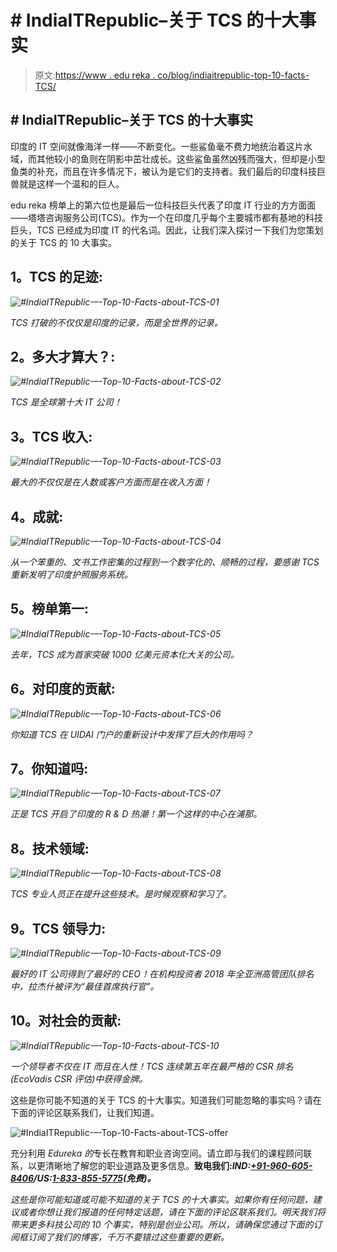 # # IndiaITRepublic–关于 TCS 的十大事实

> 原文:[https://www . edu reka . co/blog/indiaitrepublic-top-10-facts-TCS/](https://www.edureka.co/blog/indiaitrepublic-top-10-facts-tcs/)

## **# IndiaITRepublic–关于 TCS 的十大事实**

印度的 IT 空间就像海洋一样——不断变化。一些鲨鱼毫不费力地统治着这片水域，而其他较小的鱼则在阴影中茁壮成长。这些鲨鱼虽然凶残而强大，但却是小型鱼类的补充，而且在许多情况下，被认为是它们的支持者。我们最后的印度科技巨兽就是这样一个温和的巨人。

edu reka 榜单上的第六位也是最后一位科技巨头代表了印度 IT 行业的方方面面——塔塔咨询服务公司(TCS)。作为一个在印度几乎每个主要城市都有基地的科技巨头，TCS 已经成为印度 IT 的代名词。因此，让我们深入探讨一下我们为您策划的关于 TCS 的 10 大事实。

## **1。TCS 的足迹:**

*![#IndiaITRepublic-–-Top-10-Facts-about-TCS-01](../Images/14a248078a9fdb3b7274b291f2c905ea.png)*

*TCS 打破的不仅仅是印度的记录，而是全世界的记录。*

## **2。多大才算大？:**

*![#IndiaITRepublic-–-Top-10-Facts-about-TCS-02](../Images/cbda669f5b2ad2988f465eb353b98920.png)*

*TCS 是全球第十大 IT 公司！*

## **3。TCS 收入:**

*![#IndiaITRepublic-–-Top-10-Facts-about-TCS-03](../Images/24e5441fa01c44cee109c15919f53d42.png)*

*最大的不仅仅是在人数或客户方面而是在收入方面！*

## **4。成就:**

*![#IndiaITRepublic-–-Top-10-Facts-about-TCS-04](../Images/f31afe138a2567344c4575b7edbc58a1.png)*

*从一个笨重的、文书工作密集的过程到一个数字化的、顺畅的过程，要感谢 TCS 重新发明了印度护照服务系统。*

## **5。榜单第一:**

*![#IndiaITRepublic-–-Top-10-Facts-about-TCS-05](../Images/cdd3bb9939bfc329f663c758a1e60189.png)*

*去年，TCS 成为首家突破 1000 亿美元资本化大关的公司。*

## **6。对印度的贡献:**

*![#IndiaITRepublic-–-Top-10-Facts-about-TCS-06](../Images/5c85f4400e61310bcdb0de19548a3b2b.png)*

*你知道 TCS 在 UIDAI 门户的重新设计中发挥了巨大的作用吗？*

## **7。你知道吗:**

*![#IndiaITRepublic-–-Top-10-Facts-about-TCS-07](../Images/0658829471989ebd0b67ca6b0b67b181.png)*

*正是 TCS 开启了印度的 R & D 热潮！第一个这样的中心在浦那。*

## **8。技术领域:**

*![#IndiaITRepublic-–-Top-10-Facts-about-TCS-08](../Images/40e5c2203b2cbc9e6341fb61b9ac98dd.png)*

*TCS 专业人员正在提升这些技术。是时候观察和学习了。*

## **9。TCS 领导力:**

*![#IndiaITRepublic-–-Top-10-Facts-about-TCS-09](../Images/f5ba0b4d873acbd2bbf78c64dd4f354b.png)*

*最好的 IT 公司得到了最好的 CEO！在机构投资者 2018 年全亚洲高管团队排名中，拉杰什被评为“最佳首席执行官”。*

## **10。对社会的贡献:**

*![#IndiaITRepublic-–-Top-10-Facts-about-TCS-10](../Images/8a223364091a0fee0e15d3b9677db3e0.png)*

*一个领导者不仅在 IT 而且在人性！TCS 连续第五年在最严格的 CSR 排名(EcoVadis CSR 评估)中获得金牌。*

这些是你可能不知道的关于 TCS 的十大事实。知道我们可能忽略的事实吗？请在下面的评论区联系我们，让我们知道。

![#IndiaITRepublic-–-Top-10-Facts-about-TCS-offer](../Images/9371db2c70a8e2cbc20f7bd926200d58.png)

充分利用 *Edureka 的*专长在教育和职业咨询空间。请立即与我们的课程顾问联系，以更清晰地了解您的职业道路及更多信息。**致电我们:*IND:[+91-960-605-8406](tel:9606058406)/*US:[1-833-855-5775](tel:18338555775)(免费)*。***

<article class="maincontentblog">

*这些是你可能知道或可能不知道的关于 TCS 的十大事实。如果你有任何问题，建议或者你想让我们报道的任何特定话题，请在下面的评论区联系我们。明天我们将带来更多科技公司的 10 个事实，特别是创业公司。所以，请确保您通过下面的订阅框订阅了我们的博客，千万不要错过这些重要的更新。*

</article>

<article class="maincontentblog"></article>